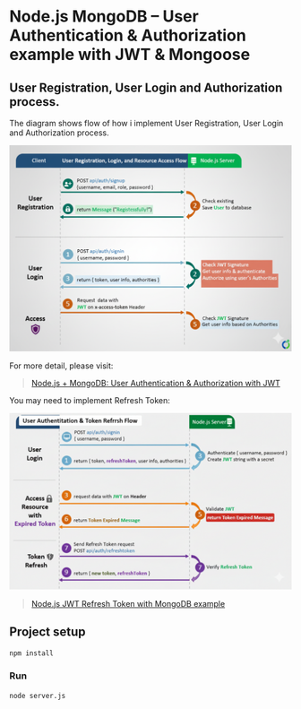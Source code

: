 # Node.js MongoDB – User Authentication & Authorization example with JWT & Mongoose

## User Registration, User Login and Authorization process.
The diagram shows flow of how i implement User Registration, User Login and Authorization process.

![jwt-token-authentication-node-js-example-flow](jwt-token-authentication.png)

For more detail, please visit:
> [Node.js + MongoDB: User Authentication & Authorization with JWT](https://www.bezkoder.com/node-js-mongodb-auth-jwt/)

You may need to implement Refresh Token:

![jwt-refresh-token-node-js-example-flow](jwt-refresh-token.png)

> [Node.js JWT Refresh Token with MongoDB example](https://www.bezkoder.com/jwt-refresh-token-node-js-mongodb/)

## Project setup
```
npm install
```

### Run
```
node server.js
```
